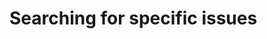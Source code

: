 # Searching for specific issues
<!--
To further narrow down your search to specific issues, follow the steps in this section.

### Prerequisite

- Complete the steps for doing a general stack trace search

## Filter that caused failure

correlation ID + message: "Filter that caused failure"


##  Unable to find Key ID in JWKS

correlation ID + message:

-->